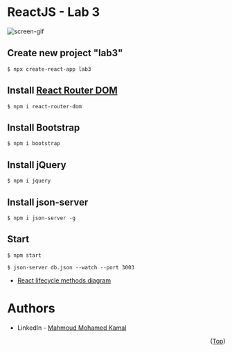# ReactJS - Lab 3

![screen-gif](./Lab3.gif)

## Create new project "lab3"
```
$ npx create-react-app lab3
```

## Install [React Router DOM](https://www.npmjs.com/package/react-router-dom)
```
$ npm i react-router-dom
```

## Install Bootstrap
```
$ npm i bootstrap
```

## Install jQuery
```
$ npm i jquery
```

## Install json-server
```
$ npm i json-server -g
```

## Start 
```
$ npm start
```
```
$ json-server db.json --watch --port 3003
```

- [React lifecycle methods diagram](https://projects.wojtekmaj.pl/react-lifecycle-methods-diagram/)

# Authors
* LinkedIn - [Mahmoud Mohamed Kamal](https://www.linkedin.com/in/mahmoudfierro98)

<p align="right">(<a href="#top">Top</a>)</p>
